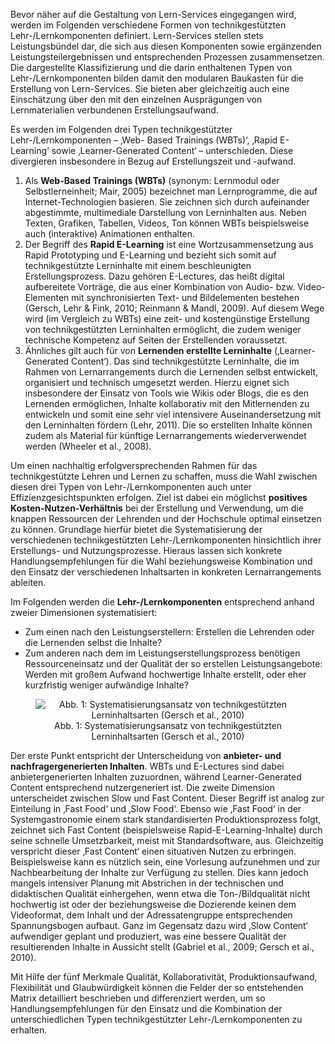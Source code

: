 <!-- filename: 02_Systematisierungsansatz_fuer_technikgestuetzte_Lehr--Lernkomponenten.md -->
<!-- title: Systematisierungsansatz für technikgestützte Lehr-/Lernkomponenten -->

Bevor näher auf die Gestaltung von Lern-Services eingegangen wird, werden im Folgenden verschiedene Formen von technikgestützten Lehr-/Lernkomponenten definiert. Lern-Services stellen stets Leistungsbündel dar, die sich aus diesen Komponenten sowie ergänzenden Leistungsteilergebnissen und entsprechenden Prozessen zusammensetzen. Die dargestellte Klassifizierung und die darin enthaltenen Typen von Lehr-/Lernkomponenten bilden damit den modularen Baukasten für die Erstellung von Lern-Services. Sie bieten aber gleichzeitig auch eine Einschätzung über den mit den einzelnen Ausprägungen von Lernmaterialien verbundenen Erstellungsaufwand.

Es werden im Folgenden drei Typen technikgestützter Lehr-/Lernkomponenten – ‚Web- Based Trainings (WBTs)‘, ‚Rapid E-Learning‘ sowie ‚Learner-Generated Content‘ – unterschieden. Diese divergieren insbesondere in Bezug auf Erstellungszeit und -aufwand.

1. Als **Web-Based Trainings (WBTs)** (synonym: Lernmodul oder Selbstlerneinheit; Mair, 2005) bezeichnet man Lernprogramme, die auf Internet-Technologien basieren. Sie zeichnen sich durch aufeinander abgestimmte, multimediale Darstellung von Lerninhalten aus. Neben Texten, Grafiken, Tabellen, Videos, Ton können WBTs beispielsweise auch (interaktive) Animationen enthalten.
2. Der Begriff des **Rapid E-Learning** ist eine Wortzusammensetzung aus Rapid Prototyping und E-Learning und bezieht sich somit auf technikgestützte Lerninhalte mit einem beschleunigten Erstellungsprozess. Dazu gehören E-Lectures, das heißt digital aufbereitete Vorträge, die aus einer Kombination von Audio- bzw. Video-Elementen mit synchronisierten Text- und Bildelementen bestehen (Gersch, Lehr & Fink, 2010; Reinmann & Mandl, 2009). Auf diesem Wege wird (im Vergleich zu WBTs) eine zeit- und kostengünstige Erstellung von technikgestützten Lerninhalten ermöglicht, die zudem weniger technische Kompetenz auf Seiten der Erstellenden voraussetzt.
3. Ähnliches gilt auch für von **Lernenden erstellte Lerninhalte** (‚Learner-Generated Content‘). Das sind technikgestützte Lerninhalte, die im Rahmen von Lernarrangements durch die Lernenden selbst entwickelt, organisiert und technisch umgesetzt werden. Hierzu eignet sich insbesondere der Einsatz von Tools wie Wikis oder Blogs, die es den Lernenden ermöglichen, Inhalte kollaborativ mit den Mitlernenden zu entwickeln und somit eine sehr viel intensivere Auseinandersetzung mit den Lerninhalten fördern (Lehr, 2011). Die so erstellten Inhalte können zudem als Material für künftige Lernarrangements wiederverwendet werden (Wheeler et al., 2008).

Um einen nachhaltig erfolgversprechenden Rahmen für das technikgestützte Lehren und Lernen zu schaffen, muss die Wahl zwischen diesen drei Typen von Lehr-/Lernkomponenten auch unter Effizienzgesichtspunkten erfolgen. Ziel ist dabei ein möglichst **positives Kosten-Nutzen-Verhältnis** bei der Erstellung und Verwendung, um die knappen Ressourcen der Lehrenden und der Hochschule optimal einsetzen zu können. Grundlage hierfür bietet die Systematisierung der verschiedenen technikgestützten Lehr-/Lernkomponenten hinsichtlich ihrer Erstellungs- und Nutzungsprozesse. Hieraus lassen sich konkrete Handlungsempfehlungen für die Wahl beziehungsweise Kombination und den Einsatz der verschiedenen Inhaltsarten in konkreten Lernarrangements ableiten.

Im Folgenden werden die **Lehr-/Lernkomponenten** entsprechend anhand zweier Dimensionen systematisiert:

- Zum einen nach den Leistungserstellern: Erstellen die Lehrenden oder die Lernenden selbst die Inhalte?
- Zum anderen nach dem im Leistungserstellungsprozess benötigen Ressourceneinsatz und der Qualität der so erstellen Leistungsangebote: Werden mit großem Aufwand hochwertige Inhalte erstellt, oder eher kurzfristig weniger aufwändige Inhalte?

<center><figure>
  <img src="https://raw.githubusercontent.com/ed-tech-at/L3T/refs/heads/main/39_Lern-Service-Engineering/img/01_Systematisierungsansatz_von_technikgestützten_Lerninhaltsarten_Gersch_et_al_2010.jpg" alt="Abb. 1: Systematisierungsansatz von technikgestützten Lerninhaltsarten (Gersch et al., 2010)">
  <figcaption>Abb. 1: Systematisierungsansatz von technikgestützten Lerninhaltsarten (Gersch et al., 2010)</figcaption>
</figure></center>


Der erste Punkt entspricht der Unterscheidung von **anbieter- und nachfragergenerierten Inhalten**. WBTs und E-Lectures sind dabei anbietergenerierten Inhalten zuzuordnen, während Learner-Generated Content entsprechend nutzergeneriert ist. Die zweite Dimension unterscheidet zwischen Slow und Fast Content. Dieser Begriff ist analog zur Einteilung in ‚Fast Food‘ und ‚Slow Food‘. Ebenso wie ‚Fast Food‘ in der Systemgastronomie einem stark standardisierten Produktionsprozess folgt, zeichnet sich Fast Content (beispielsweise Rapid-E-Learning-Inhalte) durch seine schnelle Umsetzbarkeit, meist mit Standardsoftware, aus. Gleichzeitig verspricht dieser ‚Fast Content‘ einen situativen Nutzen zu erbringen. Beispielsweise kann es nützlich sein, eine Vorlesung aufzunehmen und zur Nachbearbeitung der Inhalte zur Verfügung zu stellen. Dies kann jedoch mangels intensiver Planung mit Abstrichen in der technischen und didaktischen Qualität einhergehen, wenn etwa die Ton-/Bildqualität nicht hochwertig ist oder der beziehungsweise die Dozierende keinen dem Videoformat, dem Inhalt und der Adressatengruppe entsprechenden Spannungsbogen aufbaut. Ganz im Gegensatz dazu wird ‚Slow Content‘ aufwendiger geplant und produziert, was eine bessere Qualität der resultierenden Inhalte in Aussicht stellt (Gabriel et al., 2009; Gersch et al., 2010).

Mit Hilfe der fünf Merkmale Qualität, Kollaborativität, Produktionsaufwand, Flexibilität und Glaubwürdigkeit können die Felder der so entstehenden Matrix detailliert beschrieben und differenziert werden, um so Handlungsempfehlungen für den Einsatz und die Kombination der unterschiedlichen Typen technikgestützter Lehr-/Lernkomponenten zu erhalten.
